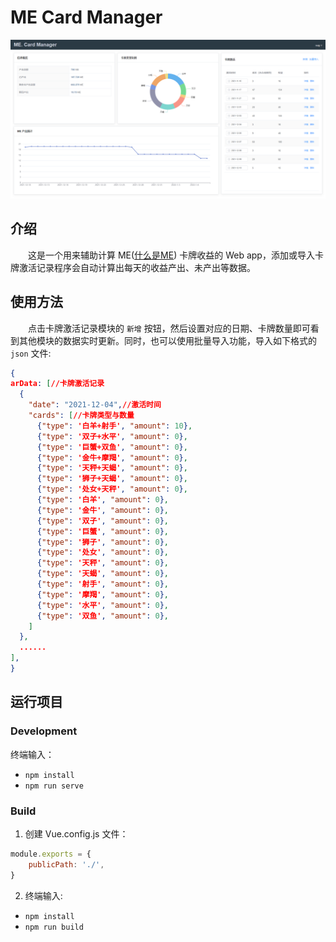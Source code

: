 # ME Card Manager
![ME card manager](https://github.com/wxShawn/Media-Lib/blob/main/images/1639125514.png)
## 介绍
&emsp;&emsp;这是一个用来辅助计算 ME([什么是ME](http://official.memetaverse.art/)) 卡牌收益的 Web app，添加或导入卡牌激活记录程序会自动计算出每天的收益产出、未产出等数据。
## 使用方法
&emsp;&emsp;点击卡牌激活记录模块的 `新增` 按钮，然后设置对应的日期、卡牌数量即可看到其他模块的数据实时更新。同时，也可以使用批量导入功能，导入如下格式的 `json` 文件:
```json
{
arData: [//卡牌激活记录
  {
    "date": "2021-12-04",//激活时间
    "cards": [//卡牌类型与数量
      {"type": '白羊+射手', "amount": 10},
      {"type": '双子+水平', "amount": 0},
      {"type": '巨蟹+双鱼', "amount": 0},
      {"type": '金牛+摩羯', "amount": 0},
      {"type": '天秤+天蝎', "amount": 0},
      {"type": '狮子+天蝎', "amount": 0},
      {"type": '处女+天秤', "amount": 0},
      {"type": '白羊', "amount": 0},
      {"type": '金牛', "amount": 0},
      {"type": '双子', "amount": 0},
      {"type": '巨蟹', "amount": 0},
      {"type": '狮子', "amount": 0},
      {"type": '处女', "amount": 0},
      {"type": '天秤', "amount": 0},
      {"type": '天蝎', "amount": 0},
      {"type": '射手', "amount": 0},
      {"type": '摩羯', "amount": 0},
      {"type": '水平', "amount": 0},
      {"type": '双鱼', "amount": 0},
    ]
  },
  ......
],
}
```
## 运行项目
### Development
终端输入：
- `npm install`  
- `npm run serve`
### Build
1. 创建 Vue.config.js 文件：
```javascript
module.exports = {
    publicPath: './',
}
```
2. 终端输入:
- `npm install`
- `npm run build`
